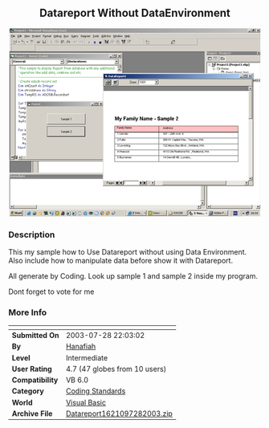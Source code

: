 ﻿<div align="center">

## Datareport Without DataEnvironment

<img src="PIC2003728222497196.jpg">
</div>

### Description

This my sample how to Use Datareport without using Data Environment. Also include how to manipulate data before show it with Datareport.

All generate by Coding. Look up sample 1 and sample 2 inside my program.

Dont forget to vote for me
 
### More Info
 


<span>             |<span>
---                |---
**Submitted On**   |2003-07-28 22:03:02
**By**             |[Hanafiah](https://github.com/Planet-Source-Code/PSCIndex/blob/master/ByAuthor/hanafiah.md)
**Level**          |Intermediate
**User Rating**    |4.7 (47 globes from 10 users)
**Compatibility**  |VB 6\.0
**Category**       |[Coding Standards](https://github.com/Planet-Source-Code/PSCIndex/blob/master/ByCategory/coding-standards__1-43.md)
**World**          |[Visual Basic](https://github.com/Planet-Source-Code/PSCIndex/blob/master/ByWorld/visual-basic.md)
**Archive File**   |[Datareport1621097282003\.zip](https://github.com/Planet-Source-Code/hanafiah-datareport-without-dataenvironment__1-47232/archive/master.zip)








